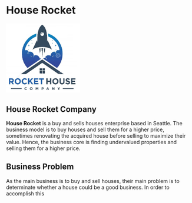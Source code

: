 # House Rocket

<img src = "small logo.jpg" alt="Drawing" style="width: 200px;"/>

## House Rocket Company

**House Rocket** is a buy and sells houses enterprise based in Seattle. The business model is to buy houses and sell them for a higher price, sometimes renovating the acquired house before selling to maximize their value. Hence, the business core is finding undervalued properties and selling them for a higher price. 

## Business Problem

As the main business is to buy and sell houses, their main problem is to determinate whether a house could be a good business. In order to accomplish this 

